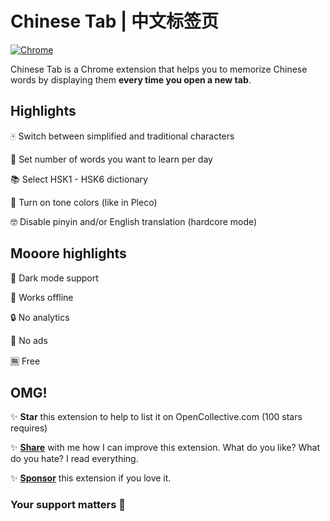# Chinese Tab | 中文标签页

[![Chrome](https://storage.googleapis.com/chrome-gcs-uploader.appspot.com/image/WlD8wC6g8khYWPJUsQceQkhXSlv1/UV4C4ybeBTsZt43U4xis.png)](https://chrome.google.com/extensions/detail/kpalceplnmfdppclclfnljimdjdbhcid/)

Chinese Tab is a Chrome extension that helps you to memorize Chinese words by displaying them ****every time you open a new tab****.

## Highlights

🀄 Switch between simplified and traditional characters

🎯 Set number of words you want to learn per day

📚 Select HSK1 - HSK6 dictionary

🌈 Turn on tone colors (like in Pleco)

🤓 Disable pinyin and/or English translation (hardcore mode)

## Mooore highlights

🌌 Dark mode support

📴 Works offline

🔒 No analytics

📛 No ads

🈚️ Free

## OMG!

✨ **Star** this extension to help to list it on OpenCollective.com (100 stars requires)

✨ **[Share](https://docs.google.com/forms/d/e/1FAIpQLSeEHeXCMW9OXlkBk0tG7lxZgNbXqe2xharlv0STSH94DuM6FA/viewform)** with me how I can improve this extension. What do you like? What do you hate? I read everything.

✨ **[Sponsor](https://www.patreon.com/koyno)** this extension if you love it.

### **Your support matters** 🦄